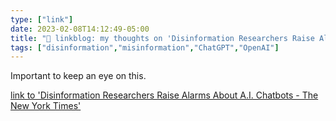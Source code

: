 ```yaml
---
type: ["link"]
date: 2023-02-08T14:12:49-05:00
title: "🔗 linkblog: my thoughts on 'Disinformation Researchers Raise Alarms About A.I. Chatbots - The New York Times'"
tags: ["disinformation","misinformation","ChatGPT","OpenAI"]
---
```

Important to keep an eye on this.  
 

[link to 'Disinformation Researchers Raise Alarms About A.I. Chatbots - The New York Times'](https://www.nytimes.com/2023/02/08/technology/ai-chatbots-disinformation.html)
